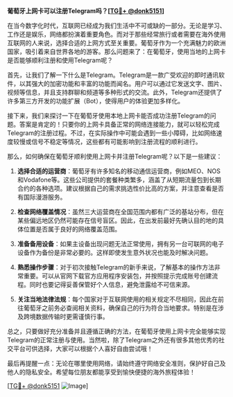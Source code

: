 **葡萄牙上网卡可以注册Telegram吗？[[TG💪+ @donk5151](https://t.me/s/donk5151)]**

在当今数字化时代，互联网已经成为我们生活中不可或缺的一部分。无论是学习、工作还是娱乐，网络都扮演着重要角色。而对于那些经常旅行或者需要在海外使用互联网的人来说，选择合适的上网方式至关重要。葡萄牙作为一个充满魅力的欧洲国家，吸引着来自世界各地的游客。那么问题来了：在葡萄牙，使用当地的上网卡是否能够顺利注册和使用Telegram呢？

首先，让我们了解一下什么是Telegram。Telegram是一款广受欢迎的即时通讯软件，以其强大的加密功能和丰富的功能而闻名。用户可以通过它发送文字、图片、视频等信息，并且支持群聊和频道等多种形式的交流。此外，Telegram还提供了许多第三方开发的功能扩展（Bot），使得用户的体验更加多样化。

接下来，我们来探讨一下在葡萄牙使用本地上网卡能否成功注册Telegram的问题。答案是肯定的！只要你的上网卡具备正常的网络连接能力，就可以轻松完成Telegram的注册过程。不过，在实际操作中可能会遇到一些小障碍，比如网络速度较慢或信号不稳定等情况，这些都有可能影响到注册流程的顺利进行。

那么，如何确保在葡萄牙顺利使用上网卡并注册Telegram呢？以下是一些建议：

1. **选择合适的运营商**：葡萄牙有许多知名的移动通信运营商，例如MEO、NOS和Vodafone等。这些公司提供的套餐种类繁多，涵盖了从短期流量包到长期合约的各种选项。建议根据自己的需求挑选性价比高的方案，并注意查看是否有国际漫游服务。

2. **检查网络覆盖情况**：虽然三大运营商在全国范围内都有广泛的基站分布，但在某些偏远地区仍然可能存在信号盲区。因此，在出发前最好先确认目的地的具体位置是否属于良好的网络覆盖范围。

3. **准备备用设备**：如果主设备出现问题无法正常使用，拥有另一台可联网的电子设备作为备份是非常必要的。这样即使发生意外状况也能及时解决问题。

4. **熟悉操作步骤**：对于初次接触Telegram的新手来说，了解基本的操作方法非常重要。可以从官网下载官方应用程序安装包，并按照提示完成账号创建流程。同时也要记得妥善保管好个人信息，避免泄露给不可信来源。

5. **关注当地法律法规**：每个国家对于互联网使用的相关规定不尽相同，因此在前往葡萄牙之前务必查阅相关资料，确保自己的行为符合当地要求。特别是在涉及跨境数据传输时更需谨慎行事。

总之，只要做好充分准备并且遵循正确的方法，在葡萄牙使用上网卡完全能够实现Telegram的正常注册与使用。当然啦，除了Telegram之外还有很多其他优秀的社交平台可供选择，大家可以根据个人喜好自由尝试哦！

最后再提醒一点：无论在哪里使用网络，请始终遵守网络安全准则，保护好自己及他人的隐私安全。希望每位朋友都能享受到愉快便捷的海外旅程体验！

[[TG💪+ @donk5151](https://t.me/s/donk5151) ![Image](https://i.postimg.cc/rwNCRYN7/Snipaste-2025-04-30-17-27-05.png)]